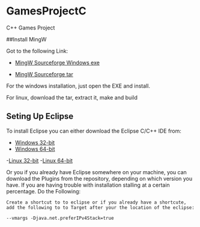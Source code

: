 GamesProjectC
=============

C++ Games Project

##Install MingW

Got to the following Link:

- [MingW Sourceforge Windows exe](http://sourceforge.net/projects/mingw/files/Installer/mingw-get-inst/mingw-get-inst-20120426/mingw-get-inst-20120426.exe/download)

- [MingW Sourceforge tar](http://sourceforge.net/projects/mingw/files/Installer/mingw-get-inst/mingw-get-inst-20120426/mingw-get-inst-src-20120426.tar.xz/download)

For the windows installation, just open the EXE and install.

For linux, download the tar, extract it, make and build


## Seting Up Eclipse

To install Eclipse you can either download the Eclipse C/C++ IDE from:

- [Windows 32-bit](http://www.eclipse.org/downloads/download.php?file=/technology/epp/downloads/release/juno/R/eclipse-cpp-juno-win32.zip)
- [Windows 64-bit](http://www.eclipse.org/downloads/download.php?file=/technology/epp/downloads/release/juno/R/eclipse-cpp-juno-win32-x86_64.zip)

-[Linux 32-bit](http://www.eclipse.org/downloads/download.php?file=/technology/epp/downloads/release/juno/R/eclipse-cpp-juno-linux-gtk.tar.gz)
-[Linux 64-bit](http://www.eclipse.org/downloads/download.php?file=/technology/epp/downloads/release/juno/R/eclipse-cpp-juno-linux-gtk-x86_64.tar.gz)

Or you if you already have Eclipse somewhere on your machine, you can download the Plugins from the repository, depending on which version you have. If you are having trouble with installation stalling at a certain percentage. Do the Following:

```plugin
Create a shortcut to to eclipse or if you already have a shortcute, add the following to to Target after your the location of the eclipse:

--vmargs -Djava.net.preferIPv4Stack=true


